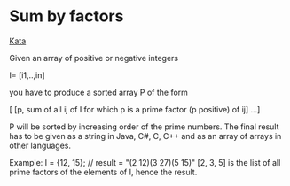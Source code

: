 # Sum by factors
[Kata](https://www.codewars.com/kata/54d496788776e49e6b00052f)

Given an array of positive or negative integers

I= [i1,..,in]

you have to produce a sorted array P of the form

[ [p, sum of all ij of I for which p is a prime factor (p positive) of ij] ...]

P will be sorted by increasing order of the prime numbers. The final result has to be given as a string in Java, C#, C, C++ and as an array of arrays in other languages.

Example:
I = {12, 15}; // result = "(2 12)(3 27)(5 15)"
[2, 3, 5] is the list of all prime factors of the elements of I, hence the result.